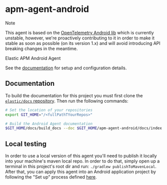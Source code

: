 # apm-agent-android

> [!NOTE]
> This agent is based on
> the [OpenTelemetry Android lib](https://github.com/open-telemetry/opentelemetry-android) which is
> currently unstable, however, we're proactively contributing to it in order to make it stable as
> soon as possible (on its version 1.x) and will avoid introducing API breaking changes in the
> meantime.

Elastic APM Android Agent

See the [documentation](https://www.elastic.co/guide/en/apm/agent/android/current/index.html) for
setup and configuration details.

## Documentation

To build the documentation for this project you must first clone
the [`elastic/docs` repository](https://github.com/elastic/docs/). Then run the following commands:

```bash
# Set the location of your repositories
export GIT_HOME="/<fullPathTYourRepos>"

# Build the Android Agent documentation
$GIT_HOME/docs/build_docs --doc $GIT_HOME/apm-agent-android/docs/index.asciidoc --chunk 1 --open
```

## Local testing

In order to use a local version of this agent you'll need to publish it locally into your machine's
maven local repo. In order to do that, simply open up a terminal in this project's root dir and
run: `./gradlew publishToMavenLocal`. After that, you can apply this agent into an Android
application project by following the "Set up" process defined [here](docs).